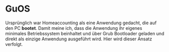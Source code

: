 # GuOS
Ursprünglich war Homeaccounting als eine Anwendung gedacht, die auf den PC **bootet**. Damit meine ich, dass die Anwendung ihr eigenes minimales Betriebssystem beinhaltet und über Grub Bootloader geladen und direkt als einzige Anwendung ausgeführt wird. Hier wird dieser Ansatz verfolgt.
